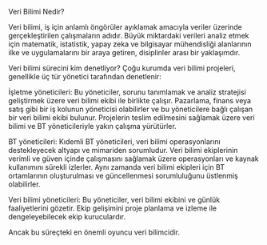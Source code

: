Veri Bilimi Nedir?

Veri bilimi, iş için anlamlı öngörüler ayıklamak amacıyla veriler üzerinde gerçekleştirilen çalışmaların adıdır. Büyük miktardaki verileri analiz etmek için matematik, istatistik, yapay zeka ve bilgisayar mühendisliği alanlarının ilke ve uygulamalarını bir araya getiren, disiplinler arası bir yaklaşımdır.

Veri bilimi sürecini kim denetliyor?
Çoğu kurumda veri bilimi projeleri, genellikle üç tür yönetici tarafından denetlenir:

İşletme yöneticileri:  Bu yöneticiler, sorunu tanımlamak ve analiz stratejisi geliştirmek üzere veri bilimi ekibi ile birlikte çalışır. Pazarlama, finans veya satış gibi bir iş kolunun yöneticisi olabilirler ve bu yöneticilere bağlı çalışan bir veri bilimi ekibi bulunur. Projelerin teslim edilmesini sağlamak üzere veri bilimi ve BT yöneticileriyle yakın çalışma yürütürler.

BT yöneticileri:  Kıdemli BT yöneticileri, veri bilimi operasyonlarını destekleyecek altyapı ve mimariden sorumludur. Veri bilimi ekiplerinin verimli ve güven içinde çalışmasını sağlamak üzere operasyonları ve kaynak kullanımını sürekli izlerler. Aynı zamanda veri bilimi ekipleri için BT ortamlarının oluşturulması ve güncellenmesi sorumluluğunu üstlenmiş olabilirler.

Veri bilimi yöneticileri:  Bu yöneticiler, veri bilimi ekibini ve günlük faaliyetlerini gözetir. Ekip gelişimini proje planlama ve izleme ile dengeleyebilecek ekip kuruculardır.

Ancak bu süreçteki en önemli oyuncu veri bilimcidir.
